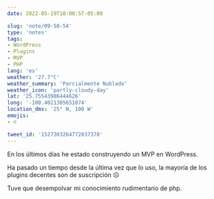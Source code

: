 ```yaml
---
date: 2022-05-19T10:00:57-05:00

slug: 'note/09-58-54'
type: 'notes'
tags:
- WordPress
- Plugins
- MVP
- PHP
lang: 'es'
weather: '27.7°C'
weather_summary: 'Parcialmente Nublado'
weather_icon: 'partly-cloudy-day'
lat: '25.75543986444626'
long: '-100.4021305651074'
location_dms: '25° N, 100 W'
emojis:
- ☹️

tweet_id: '1527303264772837378'
---
```

En los últimos días he estado construyendo un MVP en WordPress.

Ha pasado un tiempo desde la última vez que lo uso, la mayoría de los plugins decentes son de suscripción ☹️

Tuve que desempolvar mi conocimiento rudimentario de php.